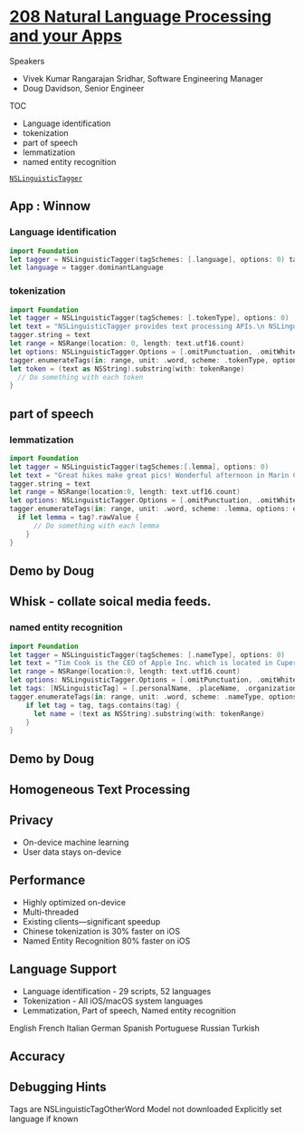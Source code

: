 
# [208 Natural Language Processing and your Apps](https://developer.apple.com/videos/play/wwdc2017/208/)

Speakers

* Vivek Kumar Rangarajan Sridhar, Software Engineering Manager
* Doug Davidson, Senior Engineer


TOC

* Language identification
* tokenization
* part of speech
* lemmatization
* named entity recognition

[`NSLinguisticTagger`](https://developer.apple.com/documentation/foundation/nslinguistictagger)


## App : Winnow

### Language identification

```swift
import Foundation
let tagger = NSLinguisticTagger(tagSchemes: [.language], options: 0) tagger.string = "Die Kleinen haben friedlich zusammen gespielt."
let language = tagger.dominantLanguage
```

### tokenization

```swift
import Foundation
let tagger = NSLinguisticTagger(tagSchemes: [.tokenType], options: 0)
let text = "NSLinguisticTagger provides text processing APIs.\n NSLinguisticTagger 是苹果的文字处理平台。"
tagger.string = text
let range = NSRange(location: 0, length: text.utf16.count)
let options: NSLinguisticTagger.Options = [.omitPunctuation, .omitWhitespace]
tagger.enumerateTags(in: range, unit: .word, scheme: .tokenType, options: options) { tag, tokenRange, stop in
let token = (text as NSString).substring(with: tokenRange)
  // Do something with each token
}
```

## part of speech



### lemmatization
```swift
import Foundation
let tagger = NSLinguisticTagger(tagSchemes:[.lemma], options: 0)
let text = "Great hikes make great pics! Wonderful afternoon in Marin County."
tagger.string = text
let range = NSRange(location:0, length: text.utf16.count)
let options: NSLinguisticTagger.Options = [.omitPunctuation, .omitWhitespace]
tagger.enumerateTags(in: range, unit: .word, scheme: .lemma, options: options) { tag, tokenRange, stop in
  if let lemma = tag?.rawValue {
      // Do something with each lemma
    }
}
```

## Demo by Doug

## Whisk - collate soical media feeds.

### named entity recognition

```swift
import Foundation
let tagger = NSLinguisticTagger(tagSchemes: [.nameType], options: 0)
let text = "Tim Cook is the CEO of Apple Inc. which is located in Cupertino, California" tagger.string = text
let range = NSRange(location:0, length: text.utf16.count)
let options: NSLinguisticTagger.Options = [.omitPunctuation, .omitWhitespace, .joinNames]
let tags: [NSLinguisticTag] = [.personalName, .placeName, .organizationName]
tagger.enumerateTags(in: range, unit: .word, scheme: .nameType, options: options) { tag, tokenRange, stop in
    if let tag = tag, tags.contains(tag) {
      let name = (text as NSString).substring(with: tokenRange)
    }
}
```

## Demo by Doug

## Homogeneous Text Processing

## Privacy

* On-device machine learning
* User data stays on-device

## Performance
* Highly optimized on-device
* Multi-threaded
* Existing clients—significant speedup
* Chinese tokenization is 30% faster on iOS
* Named Entity Recognition 80% faster on iOS


## Language Support

* Language identification - 29 scripts, 52 languages
* Tokenization - All iOS/macOS system languages
* Lemmatization, Part of speech, Named entity recognition

English French Italian German Spanish Portuguese Russian Turkish


## Accuracy


## Debugging Hints

Tags are NSLinguisticTagOtherWord
Model not downloaded
Explicitly set language if known
